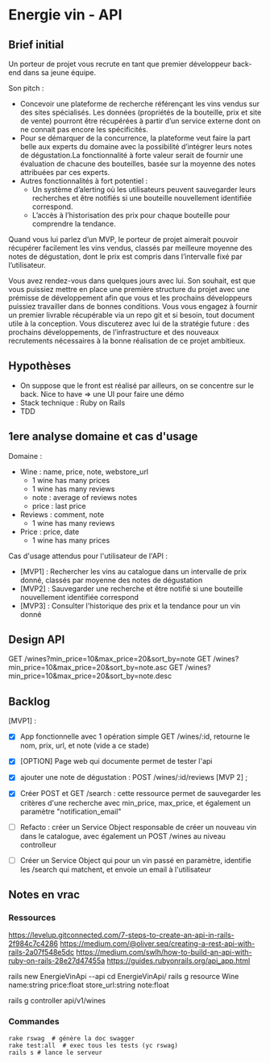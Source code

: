 # Energie vin - API

## Brief initial

Un porteur de projet vous recrute en tant que premier développeur back-end dans sa jeune équipe.

Son pitch :

* Concevoir une plateforme de recherche référençant les vins vendus sur des sites spécialisés. Les données (propriétés de la bouteille, prix et site de vente) pourront être récupérées à partir d’un service externe dont on ne connait pas encore les spécificités.
* Pour se démarquer de la concurrence, la plateforme veut faire la part belle aux experts du domaine avec la possibilité d’intégrer leurs notes de dégustation.La fonctionnalité à forte valeur serait de fournir une évaluation de chacune des bouteilles, basée sur la moyenne des notes attribuées par ces experts.
* Autres fonctionnalités à fort potentiel :
    *	Un système d’alerting où les utilisateurs peuvent sauvegarder leurs recherches et être notifiés si une bouteille nouvellement identifiée correspond.
    * L’accès à l’historisation des prix pour chaque bouteille pour comprendre la tendance.


Quand vous lui parlez d’un MVP, le porteur de projet aimerait pouvoir récupérer facilement les vins vendus, classés par meilleure moyenne des notes de dégustation, dont le prix est compris dans l’intervalle fixé par l’utilisateur.

Vous avez rendez-vous dans quelques jours avec lui. Son souhait, est que vous puissiez mettre en place une première structure du projet avec une prémisse de développement afin que vous et les prochains développeurs puissiez travailler dans de bonnes conditions.
Vous vous engagez à fournir un premier livrable récupérable via un repo git et si besoin, tout document utile à la conception. Vous discuterez avec lui de la stratégie future : des prochains développements, de l’infrastructure et des nouveaux recrutements nécessaires à la bonne réalisation de ce projet ambitieux.

## Hypothèses

* On suppose que le front est réalisé par ailleurs, on se concentre sur le back. Nice to have => une UI pour faire une démo
* Stack technique : Ruby on Rails
* TDD


## 1ere analyse domaine et cas d'usage

Domaine :

* Wine : name, price, note, webstore_url
  * 1 wine has many prices
  * 1 wine has many reviews
  * note : average of reviews notes
  * price : last price
* Reviews : comment, note
  * 1 wine has many reviews
* Price : price, date
  * 1 wine has many prices

Cas d'usage attendus pour l'utilisateur de l'API :
* [MVP1] : Rechercher les vins au catalogue dans un intervalle de prix donné, classés par moyenne des notes de dégustation
* [MVP2] : Sauvegarder une recherche et être notifié si une bouteille nouvellement identifiée correspond
* [MVP3] : Consulter l'historique des prix et la tendance pour un vin donné  

## Design API

GET /wines?min_price=10&max_price=20&sort_by=note
GET /wines?min_price=10&max_price=20&sort_by=note.asc
GET /wines?min_price=10&max_price=20&sort_by=note.desc


## Backlog

[MVP1] : 
  * [X] App fonctionnelle avec 1 opération simple GET /wines/:id, retourne le nom, prix, url, et note (vide a ce stade)
  * [X] [OPTION] Page web qui documente permet de tester l'api
  * [X] ajouter une note de dégustation : POST /wines/:id/reviews
[MVP 2] ; 
  * [X] Créer POST et GET /search : cette ressource permet de sauvegarder les critères d'une recherche avec min_price, max_price, et également un paramètre  "notification_email" 
  * [ ] Refacto : créer un Service Object responsable de créer un nouveau vin dans le catalogue, avec également un POST /wines au niveau controlleur
  * [ ] Créer un Service Object qui pour un vin passé en paramètre, identifie les /search qui matchent, et envoie un email à l'utilisateur



## Notes en vrac

### Ressources

https://levelup.gitconnected.com/7-steps-to-create-an-api-in-rails-2f984c7c4286
https://medium.com/@oliver.seq/creating-a-rest-api-with-rails-2a07f548e5dc
https://medium.com/swlh/how-to-build-an-api-with-ruby-on-rails-28e27d47455a
https://guides.rubyonrails.org/api_app.html

rails new EnergieVinApi --api
cd EnergieVinApi/
rails g resource Wine name:string price:float store_url:string note:float

rails g controller api/v1/wines

### Commandes

    rake rswag  # génère la doc swagger
    rake test:all  # exec tous les tests (yc rswag)
    rails s # lance le serveur

